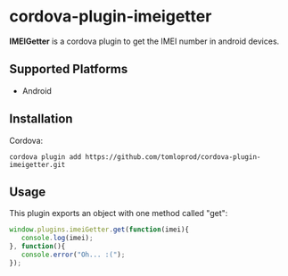 # cordova-plugin-imeigetter

**IMEIGetter** is a cordova plugin to get the IMEI number in android devices.


## Supported Platforms

- Android

## Installation

Cordova:

    cordova plugin add https://github.com/tomloprod/cordova-plugin-imeigetter.git

## Usage

This plugin exports an object with one method called "get":

```javascript
window.plugins.imeiGetter.get(function(imei){
   console.log(imei);
}, function(){
   console.error("Oh... :(");
});
```

